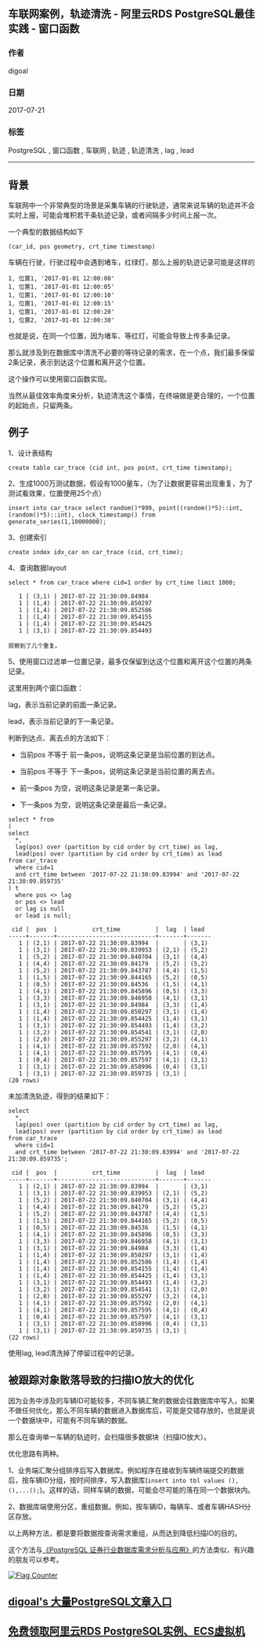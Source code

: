 ## 车联网案例，轨迹清洗 - 阿里云RDS PostgreSQL最佳实践 - 窗口函数   
                       
### 作者                        
digoal                       
                         
### 日期                         
2017-07-21                   
                                  
### 标签                  
PostgreSQL , 窗口函数 , 车联网 , 轨迹 , 轨迹清洗 , lag , lead      
                  
----                  
                   
## 背景            
车联网中一个非常典型的场景是采集车辆的行驶轨迹，通常来说车辆的轨迹并不会实时上报，可能会堆积若干条轨迹记录，或者间隔多少时间上报一次。  
  
一个典型的数据结构如下  
  
```  
(car_id, pos geometry, crt_time timestamp)  
```  
  
车辆在行驶，行驶过程中会遇到堵车，红绿灯，那么上报的轨迹记录可能是这样的  
  
```  
1, 位置1, '2017-01-01 12:00:00'  
1, 位置1, '2017-01-01 12:00:05'  
1, 位置1, '2017-01-01 12:00:10'  
1, 位置1, '2017-01-01 12:00:15'  
1, 位置1, '2017-01-01 12:00:20'  
1, 位置2, '2017-01-01 12:00:30'  
```  
  
也就是说，在同一个位置，因为堵车、等红灯，可能会导致上传多条记录。  
  
那么就涉及到在数据库中清洗不必要的等待记录的需求，在一个点，我们最多保留2条记录，表示到达这个位置和离开这个位置。  
  
这个操作可以使用窗口函数实现。  
  
当然从最佳效率角度来分析，轨迹清洗这个事情，在终端做是更合理的，一个位置的起始点，只留两条。  
  
## 例子  
1、设计表结构  
  
```  
create table car_trace (cid int, pos point, crt_time timestamp);  
```  
  
2、生成1000万测试数据，假设有1000量车，（为了让数据更容易出现重复，为了测试看效果，位置使用25个点）  
  
```  
insert into car_trace select random()*999, point((random()*5)::int, (random()*5)::int), clock_timestamp() from generate_series(1,10000000);  
```  
  
3、创建索引  
  
```  
create index idx_car on car_trace (cid, crt_time);  
```  
  
4、查询数据layout  
  
```  
select * from car_trace where cid=1 order by crt_time limit 1000;  
  
   1 | (3,1) | 2017-07-22 21:30:09.84984  
   1 | (1,4) | 2017-07-22 21:30:09.850297  
   1 | (1,4) | 2017-07-22 21:30:09.852586  
   1 | (1,4) | 2017-07-22 21:30:09.854155  
   1 | (1,4) | 2017-07-22 21:30:09.854425  
   1 | (3,1) | 2017-07-22 21:30:09.854493  
  
观察到了几个重复。  
```  
  
5、使用窗口过滤单一位置记录，最多仅保留到达这个位置和离开这个位置的两条记录。  
  
这里用到两个窗口函数：  
  
lag，表示当前记录的前面一条记录。  
  
lead，表示当前记录的下一条记录。  
  
判断到达点、离去点的方法如下：  
  
- 当前pos 不等于 前一条pos，说明这条记录是当前位置的到达点。  
  
- 当前pos 不等于 下一条pos，说明这条记录是当前位置的离去点。  
  
- 前一条pos 为空，说明这条记录是第一条记录。  
  
- 下一条pos 为空，说明这条记录是最后一条记录。  
  
```  
select * from   
(  
select   
  *,   
  lag(pos) over (partition by cid order by crt_time) as lag,   
  lead(pos) over (partition by cid order by crt_time) as lead   
from car_trace   
  where cid=1   
  and crt_time between '2017-07-22 21:30:09.83994' and '2017-07-22 21:30:09.859735'  
) t  
  where pos <> lag  
  or pos <> lead  
  or lag is null  
  or lead is null;  
  
 cid |  pos  |          crt_time          |  lag  | lead    
-----+-------+----------------------------+-------+-------  
   1 | (2,1) | 2017-07-22 21:30:09.83994  |       | (3,1)  
   1 | (3,1) | 2017-07-22 21:30:09.839953 | (2,1) | (5,2)  
   1 | (5,2) | 2017-07-22 21:30:09.840704 | (3,1) | (4,4)  
   1 | (4,4) | 2017-07-22 21:30:09.84179  | (5,2) | (5,2)  
   1 | (5,2) | 2017-07-22 21:30:09.843787 | (4,4) | (1,5)  
   1 | (1,5) | 2017-07-22 21:30:09.844165 | (5,2) | (0,5)  
   1 | (0,5) | 2017-07-22 21:30:09.84536  | (1,5) | (4,1)  
   1 | (4,1) | 2017-07-22 21:30:09.845896 | (0,5) | (3,3)  
   1 | (3,3) | 2017-07-22 21:30:09.846958 | (4,1) | (3,1)  
   1 | (3,1) | 2017-07-22 21:30:09.84984  | (3,3) | (1,4)  
   1 | (1,4) | 2017-07-22 21:30:09.850297 | (3,1) | (1,4)  
   1 | (1,4) | 2017-07-22 21:30:09.854425 | (1,4) | (3,1)  
   1 | (3,1) | 2017-07-22 21:30:09.854493 | (1,4) | (3,2)  
   1 | (3,2) | 2017-07-22 21:30:09.854541 | (3,1) | (2,0)  
   1 | (2,0) | 2017-07-22 21:30:09.855297 | (3,2) | (4,1)  
   1 | (4,1) | 2017-07-22 21:30:09.857592 | (2,0) | (4,1)  
   1 | (4,1) | 2017-07-22 21:30:09.857595 | (4,1) | (0,4)  
   1 | (0,4) | 2017-07-22 21:30:09.857597 | (4,1) | (3,1)  
   1 | (3,1) | 2017-07-22 21:30:09.858996 | (0,4) | (3,1)  
   1 | (3,1) | 2017-07-22 21:30:09.859735 | (3,1) |   
(20 rows)  
```  
  
未加清洗轨迹，得到的结果如下：  
  
```  
select   
  *,   
  lag(pos) over (partition by cid order by crt_time) as lag,   
  lead(pos) over (partition by cid order by crt_time) as lead   
from car_trace   
  where cid=1   
  and crt_time between '2017-07-22 21:30:09.83994' and '2017-07-22 21:30:09.859735';  
  
 cid |  pos  |          crt_time          |  lag  | lead    
-----+-------+----------------------------+-------+-------  
   1 | (2,1) | 2017-07-22 21:30:09.83994  |       | (3,1)  
   1 | (3,1) | 2017-07-22 21:30:09.839953 | (2,1) | (5,2)  
   1 | (5,2) | 2017-07-22 21:30:09.840704 | (3,1) | (4,4)  
   1 | (4,4) | 2017-07-22 21:30:09.84179  | (5,2) | (5,2)  
   1 | (5,2) | 2017-07-22 21:30:09.843787 | (4,4) | (1,5)  
   1 | (1,5) | 2017-07-22 21:30:09.844165 | (5,2) | (0,5)  
   1 | (0,5) | 2017-07-22 21:30:09.84536  | (1,5) | (4,1)  
   1 | (4,1) | 2017-07-22 21:30:09.845896 | (0,5) | (3,3)  
   1 | (3,3) | 2017-07-22 21:30:09.846958 | (4,1) | (3,1)  
   1 | (3,1) | 2017-07-22 21:30:09.84984  | (3,3) | (1,4)  
   1 | (1,4) | 2017-07-22 21:30:09.850297 | (3,1) | (1,4)  
   1 | (1,4) | 2017-07-22 21:30:09.852586 | (1,4) | (1,4)  
   1 | (1,4) | 2017-07-22 21:30:09.854155 | (1,4) | (1,4)  
   1 | (1,4) | 2017-07-22 21:30:09.854425 | (1,4) | (3,1)  
   1 | (3,1) | 2017-07-22 21:30:09.854493 | (1,4) | (3,2)  
   1 | (3,2) | 2017-07-22 21:30:09.854541 | (3,1) | (2,0)  
   1 | (2,0) | 2017-07-22 21:30:09.855297 | (3,2) | (4,1)  
   1 | (4,1) | 2017-07-22 21:30:09.857592 | (2,0) | (4,1)  
   1 | (4,1) | 2017-07-22 21:30:09.857595 | (4,1) | (0,4)  
   1 | (0,4) | 2017-07-22 21:30:09.857597 | (4,1) | (3,1)  
   1 | (3,1) | 2017-07-22 21:30:09.858996 | (0,4) | (3,1)  
   1 | (3,1) | 2017-07-22 21:30:09.859735 | (3,1) |   
(22 rows)  
```  
  
使用lag, lead清洗掉了停留过程中的记录。  
  
## 被跟踪对象散落导致的扫描IO放大的优化  
因为业务中涉及的车辆ID可能较多，不同车辆汇聚的数据会往数据库中写入，如果不做任何优化，那么不同车辆的数据进入数据库后，可能是交错存放的，也就是说一个数据块中，可能有不同车辆的数据。  
  
那么在查询单一车辆的轨迹时，会扫描很多数据块（扫描IO放大）。  
  
优化思路有两种。  
  
1、业务端汇聚分组排序后写入数据库。例如程序在接收到车辆终端提交的数据后，按车辆ID分组，按时间排序，写入数据库(```insert into tbl values (),(),...();```)。这样的话，同样车辆的数据，可能会尽可能的落在同一个数据块内。  
  
2、数据库端使用分区，重组数据。例如，按车辆ID，每辆车、或者车辆HASH分区存放。  
  
以上两种方法，都是要将数据按查询需求重组，从而达到降低扫描IO的目的。  
  
这个方法与[《PostgreSQL 证券行业数据库需求分析与应用》](../201704/20170417_01.md)的方法类似，有兴趣的朋友可以参考。  
    
  
<a rel="nofollow" href="http://info.flagcounter.com/h9V1"  ><img src="http://s03.flagcounter.com/count/h9V1/bg_FFFFFF/txt_000000/border_CCCCCC/columns_2/maxflags_12/viewers_0/labels_0/pageviews_0/flags_0/"  alt="Flag Counter"  border="0"  ></a>  
  
  
  
  
  
  
## [digoal's 大量PostgreSQL文章入口](https://github.com/digoal/blog/blob/master/README.md "22709685feb7cab07d30f30387f0a9ae")
  
  
## [免费领取阿里云RDS PostgreSQL实例、ECS虚拟机](https://free.aliyun.com/ "57258f76c37864c6e6d23383d05714ea")
  
